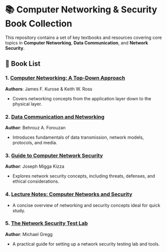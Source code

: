 

# 📚 Computer Networking & Security Book Collection

This repository contains a set of key textbooks and resources covering core topics in **Computer Networking**, **Data Communication**, and **Network Security**.

## 📘 Book List

### 1. [Computer Networking: A Top-Down Approach](./Computer_Networking_A_Top_Down_Approach_Kurose_Ross.pdf)  
**Authors**: James F. Kurose & Keith W. Ross  
- Covers networking concepts from the application layer down to the physical layer.

### 2. [Data Communication and Networking](./Data_Communication_and_Networking_Forouzan.pdf)  
**Author**: Behrouz A. Forouzan  
- Introduces fundamentals of data transmission, network models, protocols, and media.

### 3. [Guide to Computer Network Security](./Guide_to_Computer_Network_Security_Kizza.pdf)  
**Author**: Joseph Migga Kizza  
- Explores network security concepts, including threats, defenses, and ethical considerations.


### 4. [Lecture Notes: Computer Networks and Security](./Lecture_Notes_Computer_Networks_and_Security.pdf)  
- A concise overview of networking and security concepts ideal for quick study.

### 5. [The Network Security Test Lab](./The_Network_Security_Test_Lab_Gregg.pdf)  
  **Author**: Michael Gregg  
- A practical guide for setting up a network security testing lab and tools.





